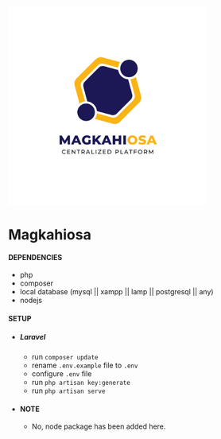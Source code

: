 
<img src="https://github.com/ch923dev/magkahiosa/blob/master/public/images/MagkahiOSA%20Logo.png?raw=true" width="400px" />

# Magkahiosa

#### DEPENDENCIES
- php
- composer
- local database (mysql || xampp || lamp || postgresql || any)
- nodejs

#### SETUP
- ##### Laravel
  - run ``` composer update ```
  - rename ``` .env.example ``` file to ``` .env ```
  - configure ``` .env ``` file
  - run ``` php artisan key:generate ```
  - run ``` php artisan serve ```


- #### NOTE
    - No, node package has been added here.
